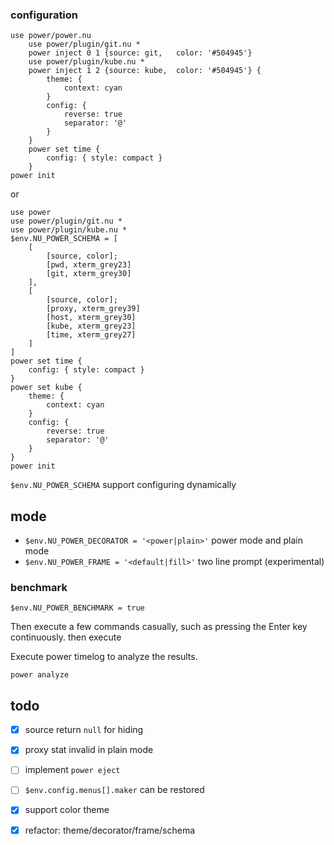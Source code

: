 ### configuration
```
use power/power.nu
    use power/plugin/git.nu *
    power inject 0 1 {source: git,   color: '#504945'}
    use power/plugin/kube.nu *
    power inject 1 2 {source: kube,  color: '#504945'} {
        theme: {
            context: cyan
        }
        config: {
            reverse: true
            separator: '@'
        }
    }
    power set time {
        config: { style: compact }
    }
power init
```
or
```
use power
use power/plugin/git.nu *
use power/plugin/kube.nu *
$env.NU_POWER_SCHEMA = [
    [
        [source, color];
        [pwd, xterm_grey23]
        [git, xterm_grey30]
    ],
    [
        [source, color];
        [proxy, xterm_grey39]
        [host, xterm_grey30]
        [kube, xterm_grey23]
        [time, xterm_grey27]
    ]
]
power set time {
    config: { style: compact }
}
power set kube {
    theme: {
        context: cyan
    }
    config: {
        reverse: true
        separator: '@'
    }
}
power init
```
`$env.NU_POWER_SCHEMA` support configuring dynamically

## mode
- `$env.NU_POWER_DECORATOR = '<power|plain>'` power mode and plain mode
- `$env.NU_POWER_FRAME = '<default|fill>'` two line prompt (experimental)

### benchmark
```
$env.NU_POWER_BENCHMARK = true
```
Then execute a few commands casually, such as pressing the Enter key continuously.
then execute

Execute power timelog to analyze the results.
```
power analyze
```

## todo
- [x] source return `null` for hiding
- [x] proxy stat invalid in plain mode
- [ ] implement `power eject`
- [ ] `$env.config.menus[].maker` can be restored
- [x] support color theme
- [x] refactor: theme/decorator/frame/schema

